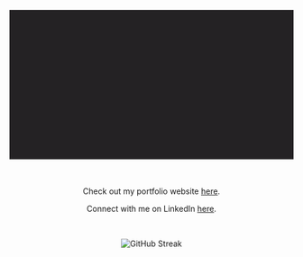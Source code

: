 <p align="center">
  <img src="https://raw.githubusercontent.com/gohil-jay/Portfolio-Website/main/screenshots/JayGohil.gif" alt="Portfolio Website GIF" />
</p>

<br>

<p align="center">
  Check out my portfolio website <a href="https://jay-gohil.ml" target="_blank">here</a>.
</p>

<p align="center">
  Connect with me on LinkedIn <a href="https://www.linkedin.com/in/jay--gohil/" target="_blank">here</a>.
</p>

<br>

<p align="center">
  <img src="https://github-readme-streak-stats.herokuapp.com/?user=gohil-jay&theme=dark&fire=87ceeb&ring=87ceeb&currStreakLabel=87ceeb" alt="GitHub Streak" />
</p>

